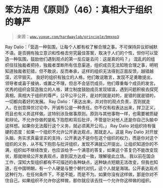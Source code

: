 # 笨方法用《原则》（46）：真相大于组织的尊严

> 来源：[`www.yuque.com/hardwaylab/principle/bmxqo3`](https://www.yuque.com/hardwaylab/principle/bmxqo3)

<ne-p id="a20d224c568e48b9d67847a2c66a8c01_p_0" data-lake-id="a20d224c568e48b9d67847a2c66a8c01_p_0"><ne-text id="u4a0995a9" ne-bold="true">Ray Dalio：「营造一种氛围，让每个人都有权了解合理之事，不可保持异议却缄默不语。是否拥有独立意识和性格去穷究最佳答案，取决于人们的个性，但你可以营造一种氛围，鼓励他们遇到观点的第一反应是去问：这是真的吗？」</ne-text></ne-p> <ne-p id="09b468285768e0aa39fc6f4f0431a555" data-lake-id="09b468285768e0aa39fc6f4f0431a555"><ne-text id="u0c2bc230">混乱的的组织往往独裁者把持，独裁者垄断所有信息渠道，组织成员无法知晓合理之事，明明知道独裁者犯错，但不敢说，反而奉承，这样的组织无法得到正面反馈，越错越深，迟早毁灭。</ne-text></ne-p> <ne-p id="5379dd389d1e5588c40ce324cd98b359" data-lake-id="5379dd389d1e5588c40ce324cd98b359"><ne-text id="ue26f2ee1">良好的组织有独立的人格，他们敢说敢言，发现不足勇敢提出，领导者或喜于接纳，或置之不理，但总不会惩罚成员，他们尊重每个成员的发言。</ne-text></ne-p> <ne-p id="2ff272fec8efa1af16902541f6b01efe" data-lake-id="2ff272fec8efa1af16902541f6b01efe"><ne-text id="ud025a76d">优秀的组织会营造独立的人格，建立制度鼓励成员发现错误，遇到问题积极去探究真相，真相大于组织的尊严，公平公平公开，是对的就是对的，是错的就是错的，一切都向着好的发展。</ne-text></ne-p> <ne-p id="26052fb86dd86dfe0cf8a7af5a3b41ad" data-lake-id="26052fb86dd86dfe0cf8a7af5a3b41ad"><ne-text id="u10803ef3" ne-bold="true">Ray Dalio：「表达出来，并对你的观点负责，否则就走人。在创意择优讨论中，开诚布公是一种责任。你不仅有权表达出来，捍卫正义，而且也有义务这样做。这特别涉及做事原则。原则与其他事物一样，也需要被质疑和辩论。不允许你做的是私下抱怨和背后批评，不管是针对他人还是你自己头脑中这样想。如果你无法履行这个义务，就必须离开公司。」</ne-text></ne-p> <ne-p id="7cf4159134e2f1302d37d4273052f918" data-lake-id="7cf4159134e2f1302d37d4273052f918"><ne-text id="u9b45cc2a">Ray Dalio 对组织持有强硬的态度：如果一个组织不允许公开表达观点，那就走人。这是 Ray Dalio 对开放头脑、务实求真最坚实的支持，公开表达不是你在这个组织的权力，而是你对这个组织的义务，从不私下抱怨与批评组织，发现不满就公开提出，让组织知道你的不满，组织如不继续改变，也应该给予一个满意的答复，如果这个答复仍不能改变现状，那就继续公开发表观点，直到双方达成一致，理解彼此立场。</ne-text></ne-p> <ne-p id="855610d1b97eb268c109b5e679046d0b" data-lake-id="855610d1b97eb268c109b5e679046d0b"><ne-text id="ube779b2f">我以前在国企工作，深知大型组织都有不可描述的各种缺点，这种缺点短期无法改变，但我也知道，在中国明朝，有一个人硬是与整个朝代对抗，这个人就是海瑞。公开表达观点这种行为，在任何条件下，不是不能，而是不为。如果你没有这样做，那是你对不住自己，如果组织不允许你这样做，那你就应该去找一个允许你这样做的组织。</ne-text></ne-p>